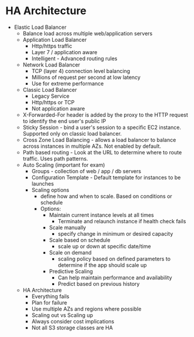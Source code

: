 # HA Architecture

* Elastic Load Balancer
  * Balance load across multiple web/application servers
  * Application Load Balancer
    * Http/https traffic
    * Layer 7 / application aware
    * Intelligent - Advanced routing rules
  * Network Load Balancer
    * TCP (layer 4) connection level balancing
    * Millions of request per second at low latency
    * Use for extreme performance
  * Classic Load Balancer
    * Legacy Service
    * Http/https or TCP
    * Not application aware
  * X-Forwarded-For header is added by the proxy to the HTTP request to identify the end user's public IP
  * Sticky Session - bind a user's session to a specific EC2 instance. Supported only on classic load balancer.
  * Cross Zone Load Balancing - allows a load balancer to balance across instances in multiple AZs. Not enabled by default.
  * Path based routing - Look at the URL to determine where to route traffic. Uses path patterns.
  * Auto Scaling (important for exam)
    * Groups - collection of web / app / db servers
    * Configuration Template - Default template for instances to be launches
    * Scaling options
      * define how and when to scale. Based on conditions or schedule
      * Options:
        * Maintain current instance levels at all times 
          * Terminate and relaunch instance if health check fails
        * Scale manually
          * specify change in minimum or desired capacity
        * Scale based on schedule
          * scale up or down at specific date/time
        * Scale on demand
          * scaling policy based on defined parameters to determine if the app should scale up
        * Predictive Scaling
          * Can help maintain performance and availability 
          * Predict based on previous history
  * HA Architecture
    * Everything fails
    * Plan for failure
    * Use multiple AZs and regions where possible
    * Scaling out vs Scaling up
    * Always consider cost implications
    * Not all S3 storage classes are HA